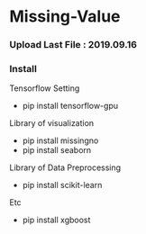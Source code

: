 # Missing-Value

### Upload Last File : 2019.09.16

### Install

Tensorflow Setting
- pip install tensorflow-gpu

Library of visualization
- pip install missingno
- pip install seaborn

Library of Data Preprocessing
- pip install scikit-learn

Etc
- pip install xgboost
